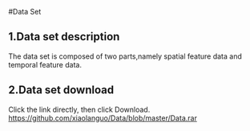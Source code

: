 #Data Set
## **1.Data set description**
The data set is composed of two parts,namely spatial feature data and temporal feature data.
## **2.Data set download**
Click the link directly, then click Download.
https://github.com/xiaolanguo/Data/blob/master/Data.rar
